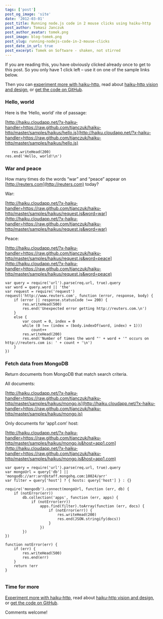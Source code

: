```yaml
---
tags: ['post']
post_og_image: 'site'
date: '2012-03-01'  
post_title: Running node.js code in 2 mouse clicks using haiku-http
post_author: Tomasz Janczuk
post_author_avatar: tomek.png
post_image: blog-tomek.png
post_slug: running-nodejs-code-in-2-mouse-clicks
post_date_in_url: true
post_excerpt: Tomek on Software - shaken, not stirred
---
```





If you are reading this, you have obviously clicked already once to get to this post. So you only have 1 click left – use it on one of the sample links below.   

Then you can [experiment more with haiku-http](http://tjanczuk.github.com/haiku-http/), read about [haiku-http vision and design](http://tomasz.janczuk.org/2012/02/sub-process-multi-tenant-runtime-for.html), or [get the code on GitHub](https://github.com/tjanczuk/haiku-http).  

### Hello, world  

Here is the ‘Hello, world’ rite of passage:  

[http://haiku.cloudapp.net/?x-haiku-handler=https://raw.github.com/tjanczuk/haiku-http/master/samples/haikus/hello.js](http://haiku.cloudapp.net/?x-haiku-handler=https://raw.github.com/tjanczuk/haiku-http/master/samples/haikus/hello.js)  

```
   res.writeHead(200)  
res.end('Hello, world!\n')

```


### War and peace

How many times do the words “war” and “peace” appear on [http://reuters.com](http://reuters.com) today?

War: 
    
[http://haiku.cloudapp.net/?x-haiku-handler=https://raw.github.com/tjanczuk/haiku-http/master/samples/haikus/request.js&word=war](http://haiku.cloudapp.net/?x-haiku-handler=https://raw.github.com/tjanczuk/haiku-http/master/samples/haikus/request.js&word=war)

Peace: 
    
[http://haiku.cloudapp.net/?x-haiku-handler=https://raw.github.com/tjanczuk/haiku-http/master/samples/haikus/request.js&word=peace](http://haiku.cloudapp.net/?x-haiku-handler=https://raw.github.com/tjanczuk/haiku-http/master/samples/haikus/request.js&word=peace) 

```
var query = require('url').parse(req.url, true).query  
var word = query.word || 'the'  
var request = require('request')  
request('http://www.reuters.com', function (error, response, body) {  
    if (error || response.statusCode !== 200) {  
        res.writeHead(500)  
        res.end('Unexpected error getting http://reuters.com.\n')  
    }  
    else {  
        var count = 0, index = 0  
        while (0 !== (index = (body.indexOf(word, index) + 1)))  
            count++  
        res.writeHead(200)  
        res.end('Number of times the word "' + word + '" occurs on http://reuters.com is: ' + count + '\n')  
    }  
})

```


### Fetch data from MongoDB

Return documents from MongoDB that match search criteria.

All documents: 
    
[http://haiku.cloudapp.net/?x-haiku-handler=https://raw.github.com/tjanczuk/haiku-http/master/samples/haikus/mongo.js](http://haiku.cloudapp.net/?x-haiku-handler=https://raw.github.com/tjanczuk/haiku-http/master/samples/haikus/mongo.js)

Only documents for ‘app1.com’ host: 
    
[http://haiku.cloudapp.net/?x-haiku-handler=https://raw.github.com/tjanczuk/haiku-http/master/samples/haikus/mongo.js&host=app1.com](http://haiku.cloudapp.net/?x-haiku-handler=https://raw.github.com/tjanczuk/haiku-http/master/samples/haikus/mongo.js&host=app1.com)

```
var query = require('url').parse(req.url, true).query  
var mongoUrl = query['db'] || 'mongodb://arr:arr@staff.mongohq.com:10024/arr'  
var filter = query['host'] ? { hosts: query['host'] } : {}  
  
require('mongodb').connect(mongoUrl, function (err, db) {  
    if (notError(err))  
        db.collection('apps', function (err, apps) {  
            if (notError(err))  
                apps.find(filter).toArray(function (err, docs) {  
                    if (notError(err)) {  
                        res.writeHead(200)  
                        res.end(JSON.stringify(docs))  
                    }  
                })  
        })  
})  
  
function notError(err) {  
    if (err) {  
        res.writeHead(500)  
        res.end(err)  
    }  
    return !err  
}
  

```




### Time for more

[Experiment more with haiku-http](http://tjanczuk.github.com/haiku-http/), read about [haiku-http vision and design](http://tomasz.janczuk.org/2012/02/sub-process-multi-tenant-runtime-for.html), or [get the code on GitHub](https://github.com/tjanczuk/haiku-http). 

Comments welcome!  